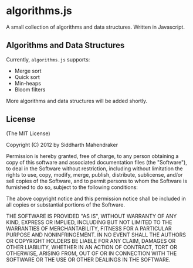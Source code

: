# algorithms.js

A small collection of algorithms and data structures. Written in Javascript.

## Algorithms and Data Structures

Currently, `algorithms.js` supports:

- Merge sort
- Quick sort
- Min-heaps
- Bloom filters

More algorithms and data structures will be added shortly.

## License

(The MIT License)

Copyright (C) 2012 by Siddharth Mahendraker

Permission is hereby granted, free of charge, to any person obtaining a copy
of this software and associated documentation files (the "Software"), to deal
in the Software without restriction, including without limitation the rights
to use, copy, modify, merge, publish, distribute, sublicense, and/or sell
copies of the Software, and to permit persons to whom the Software is
furnished to do so, subject to the following conditions:

The above copyright notice and this permission notice shall be included in
all copies or substantial portions of the Software.

THE SOFTWARE IS PROVIDED "AS IS", WITHOUT WARRANTY OF ANY KIND, EXPRESS OR
IMPLIED, INCLUDING BUT NOT LIMITED TO THE WARRANTIES OF MERCHANTABILITY,
FITNESS FOR A PARTICULAR PURPOSE AND NONINFRINGEMENT. IN NO EVENT SHALL THE
AUTHORS OR COPYRIGHT HOLDERS BE LIABLE FOR ANY CLAIM, DAMAGES OR OTHER
LIABILITY, WHETHER IN AN ACTION OF CONTRACT, TORT OR OTHERWISE, ARISING FROM,
OUT OF OR IN CONNECTION WITH THE SOFTWARE OR THE USE OR OTHER DEALINGS IN
THE SOFTWARE.
